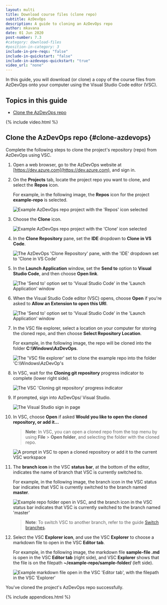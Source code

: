 ```yaml
---
layout: multi
title: Download course files (clone repo)
subtitle: AzDevOps
description: A guide to cloning an AzDevOps repo
author: mkavana
date: 01 Jun 2020
post-number: 7.3
#category: download-files
#position-in-category: 3
include-in-pre-reqs: "false"
include-in-quickstart: "false"
include-in-azdevops-quickstart: "true"
video_url: "none"
---
```


In this guide, you will download (or clone) a copy of the course files from AzDevOps onto your computer using the Visual Studio Code editor (VSC).

## Topics in this guide

- [Clone the AzDevOps repo](#clone-azdevops)

{% include video.html %}

## Clone the AzDevOps repo {#clone-azdevops}

Complete the following steps to clone the project's repository (repo) from AzDevOps using VSC.

1. Open a web browser, go to the AzDevOps website at [https://dev.azure.com](https://dev.azure.com), and sign in.

2. On the **Projects** tab, locate the project repo you want to clone, and select the **Repos** icon.

    For example, in the following image, the **Repos** icon for the project **example-repo** is selected.

    ![Example AzDevOps repo project with the 'Repos' icon selected](../assets/images/07-download-files/clone/azdev/az-clone-002.png)

3. Choose the **Clone** icon.

    ![Example AzDevOps repo project with the 'Clone' icon selected](../assets/images/07-download-files/clone/azdev/az-clone-003.png)

4. In the **Clone Repository** pane, set the **IDE** dropdown to **Clone in VS Code**.

    ![The AzDevOps 'Clone Repository' pane, with the 'IDE' dropdown set to 'Clone in VS Code'](../assets/images/07-download-files/clone/azdev/az-clone-004.png)

5. In the **Launch Application** window, set the **Send to** option to **Visual Studio Code**, and then choose **Open link**.

    ![The 'Send to' option set to 'Visual Studio Code' in the 'Launch Application' window](../assets/images/07-download-files/clone/azdev/az-clone-005.png)

6. When the Visual Studio Code editor (VSC) opens, choose **Open** if you're asked to **Allow an Extension to open this URI**.

    ![The 'Send to' option set to 'Visual Studio Code' in the 'Launch Application' window](../assets/images/07-download-files/clone/azdev/az-clone-006.png)

7. In the VSC file explorer, select a location on your computer for storing the cloned repo, and then choose **Select Repository Location**.

    For example, in the following image, the repo will be cloned into the folder **C:\Windows\AzDevOps**.

    ![The 'VSC file explorer' set to clone the example repo into the folder 'C:\Windows\AzDevOp's](../assets/images/07-download-files/clone/azdev/az-clone-007.png)

8. In VSC, wait for the **Cloning git repository** progress indicator to complete (lower right side).

    ![The VSC 'Cloning git repository' progress indicator](../assets/images/07-download-files/clone/azdev/az-clone-008.png)

9. If prompted, sign into AzDevOps/ Visual Studio.

    ![The Visual Studio sign in page](../assets/images/07-download-files/clone/azdev/az-clone-009.png)

10. In VSC, choose **Open** if asked **Would you like to open the cloned repository, or add it...**

    > **Note**: In VSC, you can open a cloned repo from the top menu by using **File** > **Open folder**, and selecting the folder with the cloned repo.
    >

    ![A prompt in VSC to open a cloned repository or add it to the current VSC workspace](../assets/images/07-download-files/clone/azdev/az-clone-010.png)

11. The **branch icon** in the VSC **status bar**, at the bottom of the editor, indicates the name of branch that VSC is currently switched to.

    For example, in the following image, the branch icon in the VSC status bar indicates that VSC is currently switched to the branch named **master**.

    ![Example repo folder open in VSC, and the branch icon in the VSC status bar indicates that VSC is currently switched to the branch named 'master'](../assets/images/07-download-files/clone/azdev/az-clone-011.png)

    > **Note**: To switch VSC to another branch, refer to the guide [Switch branches]({{site.baseurl}}/branches/switch-branch.html).
    >

12. Select the VSC **Explorer icon**, and use the VSC **Explorer** to choose a markdown file to open in the VSC **Editor tab**.

    For example, in the following image, the markdown file **sample-file \.md** is open in the VSC **Editor tab** (right side), and VSC **Explorer** shows that the file is on the filepath **~/example-repo/sample-folder/** (left side).

    ![Example markdown file open in the VSC 'Editor tab', with the filepath in the VSC 'Explorer'](../assets/images/07-download-files/clone/azdev/az-clone-012.png)

You've cloned the project's AzDevOps repo successfully.

{% include appendices.html %}
